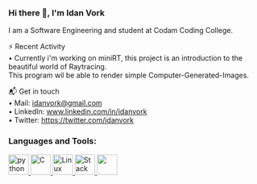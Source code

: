 ### Hi there 👋, I'm Idan Vork
I am a Software Engineering and student at Codam Coding College.


⚡ Recent Activity\
• Currently i'm working on miniRT, this project is an introduction to the beautiful world of Raytracing.\
 This program wil  be able to render simple Computer-Generated-Images.

📬 Get in touch\
• Mail: idanvork@gmail.com\
• LinkedIn: www.linkedin.com/in/idanvork \
• Twitter: https://twitter.com/idanvork 

<h3 align="left">Languages and Tools:</h3>
<p align="left"> <a href="https://www.python.org/" target="_blank"> <img src="https://res.cloudinary.com/practicaldev/image/fetch/s--Ge9Pgpys--/c_limit,f_auto,fl_progressive,q_80,w_375/https://dev-to-uploads.s3.amazonaws.com/uploads/badge/badge_image/20/57795360-bec24f00-7713-11e9-9516-20f5f5d0f034.png" alt="python" width="40" height="40"/> </a> <a href="https://en.wikipedia.org/wiki/C_(programming_language)" target="_blank"> <img src="https://cdn.iconscout.com/icon/free/png-512/c-programming-569564.png" alt="C" width="40" height="40"/> <a href="https://www.linux.org/" target="_blank"> <img src="https://pics.freeicons.io/uploads/icons/png/3525127881551941184-512.png" alt="Linux" width="40" height="40"/> </a> <a href="https://stackoverflow.com/" target="_blank"> <img src="https://upload.wikimedia.org/wikipedia/commons/thumb/e/ef/Stack_Overflow_icon.svg/768px-Stack_Overflow_icon.svg.png" alt="Stack Overflow" width="40" height="40"/> </a> <a href="https://www.elastic.co/" target="_blank"> <img src="https://cdn.iconscout.com/icon/free/png-512/elasticsearch-226094.png" width="40" height="40"/> </a>
</p>
